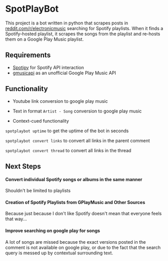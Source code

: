 # SpotPlayBot

This project is a bot written in python that scrapes posts in
[reddit.com/r/electronicmusic](https://reddit.com/r/electronicmusic) searching for Spotify
playlists. When it finds a Spotify-hosted playlist, it scrapes the songs from the playlist and re-hosts them on a
Google Play Music playlist.

## Requirements

- [Spotipy](https://github.com/plamere/spotipy) for Spotify API interaction
- [gmusicapi](https://github.com/simon-weber/gmusicapi) as an unofficial Google Play Music API

## Functionality

- Youtube link conversion to google play music

- Text in format ```Artist - Song``` conversion to google play music

- Context-cued functionality

```spotplaybot uptime``` to get the uptime of the bot in seconds

```spotplaybot convert links``` to convert all links in the parent comment

```spotplaybot convert thread``` to convert all links in the thread

## Next Steps

#### Convert individual Spotify songs or albums in the same manner

Shouldn't be limited to playlists

#### Creation of Spotify Playlists from GPlayMusic and Other Sources

Because just because I don't like Spotify doesn't mean that everyone feels that way...

#### Improve searching on google play for songs

A lot of songs are missed because the exact versions posted in the comment is not available on google play,
or due to the fact that the search query is messed up by contextual surrounding text.